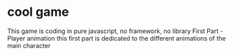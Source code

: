 # cool game
This game is coding in pure javascript, no framework, no library
First Part - Player animation
this first part is dedicated to the different animations of the main character